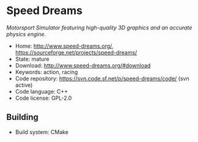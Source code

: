 # Speed Dreams

_Motorsport Simulator featuring high-quality 3D graphics and an accurate physics engine._

- Home: http://www.speed-dreams.org/, https://sourceforge.net/projects/speed-dreams/
- State: mature
- Download: http://www.speed-dreams.org/#download
- Keywords: action, racing
- Code repository: https://svn.code.sf.net/p/speed-dreams/code/ (svn active)
- Code language: C++
- Code license: GPL-2.0

## Building

- Build system: CMake